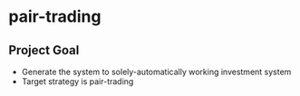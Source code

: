 # pair-trading

## Project Goal
* Generate the system to solely-automatically working investment system
* Target strategy is pair-trading
